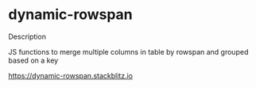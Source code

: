 # dynamic-rowspan

Description

JS functions to merge multiple columns in table by rowspan and grouped based on a key

https://dynamic-rowspan.stackblitz.io
